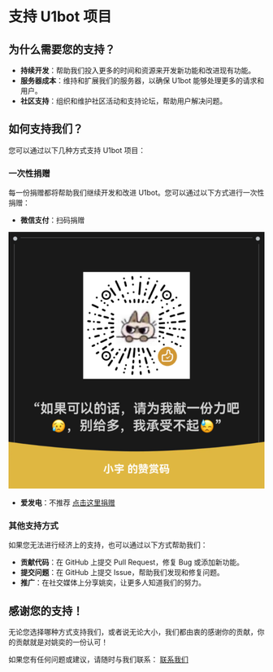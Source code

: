 # 支持 U1bot 项目

## 为什么需要您的支持？

- **持续开发**：帮助我们投入更多的时间和资源来开发新功能和改进现有功能。
- **服务器成本**：维持和扩展我们的服务器，以确保 U1bot 能够处理更多的请求和用户。
- **社区支持**：组织和维护社区活动和支持论坛，帮助用户解决问题。

## 如何支持我们？

您可以通过以下几种方式支持 U1bot 项目：

### 一次性捐赠

每一份捐赠都将帮助我们继续开发和改进 U1bot。您可以通过以下方式进行一次性捐赠：

- **微信支付**：扫码捐赠

![](assets/wechatpay.jpg)

- **爱发电**：不推荐 [点击这里捐赠](https://afdian.com/a/wling)

### 其他支持方式

如果您无法进行经济上的支持，也可以通过以下方式帮助我们：

- **贡献代码**：在 GitHub 上提交 Pull Request，修复 Bug 或添加新功能。
- **提交问题**：在 GitHub 上提交 Issue，帮助我们发现和修复问题。
- **推广**：在社交媒体上分享姚奕，让更多人知道我们的努力。

## 感谢您的支持！

无论您选择哪种方式支持我们，或者说无论大小，我们都由衷的感谢你的贡献，你的贡献就是对姚奕的一份认可！

如果您有任何问题或建议，请随时与我们联系： [联系我们](../about/contact.md)
